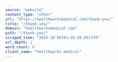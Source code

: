 ```yaml
---
source: "website"
content_type: "other"
url: "https://healthworksmedical.com/thank-you/"
title: "/thank-you/"
domain: "healthworksmedical.com"
path: "/thank-you/"
scraped_time: "2025-10-05T01:45:56.051739"
url_depth: 1
word_count: 0
client_name: "healthworks-medical"
---
```


